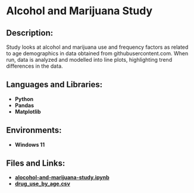<h1>Alcohol and Marijuana Study</h1>

<h2>Description:</h2>
Study looks at alcohol and marijuana use and frequency factors as related to age demographics in data obtained from githubusercontent.com. When run, data is analyzed and modelled into line plots, highlighting trend differences in the data.
<br />


<h2>Languages and Libraries:</h2>

- <b>Python</b> 
- <b>Pandas</b>
- <b>Matplotlib</b>

<h2>Environments:</h2>

- <b>Windows 11</b> 

<h2>Files and Links:</h2>

- <b>[alocohol-and-marijuana-study.ipynb](https://github.com/andrew-disario/alcohol-and-marijuana-study/blob/main/alcohol-and-marijuana-study.ipynb)</b> 
- <b>[drug_use_by_age.csv](https://raw.githubusercontent.com/fivethirtyeight/data/master/drug-use-by-age/drug-use-by-age.csv)</b> 
